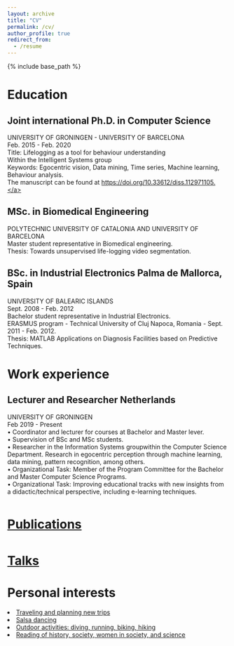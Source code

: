 ```yaml
---
layout: archive
title: "CV"
permalink: /cv/
author_profile: true
redirect_from:
  - /resume
---
```

{% include base_path %}

# Education

## Joint international Ph.D. in Computer Science
UNIVERSITY OF GRONINGEN - UNIVERSITY OF BARCELONA <br> 
Feb. 2015 - Feb. 2020 <br>
Title: Lifelogging as a tool for behaviour understanding <br>
Within the Intelligent Systems group <br>
Keywords: Egocentric vision, Data mining, Time series, Machine learning, Behaviour analysis.<br>
The manuscript can be found at <a href="https://doi.org/10.33612/diss.112971105">https://doi.org/10.33612/diss.112971105.</a>
     

## MSc. in Biomedical Engineering
POLYTECHNIC UNIVERSITY OF CATALONIA AND UNIVERSITY OF BARCELONA <br>
Master student representative in Biomedical engineering.<br>
Thesis: Towards unsupervised life-logging video segmentation.

## BSc. in Industrial Electronics Palma de Mallorca, Spain
UNIVERSITY OF BALEARIC ISLANDS <br>
Sept. 2008 - Feb. 2012 <br>
Bachelor student representative in Industrial Electronics. <br>
ERASMUS program - Technical University of Cluj Napoca, Romania - Sept. 2011 - Feb. 2012. <br>
Thesis: MATLAB Applications on Diagnosis Facilities based on Predictive Techniques.




# Work experience

## Lecturer and Researcher Netherlands
<div>
UNIVERSITY OF GRONINGEN <br> 
Feb 2019 - Present <br>
• Coordinator and lecturer for courses at Bachelor and Master lever. <br>
• Supervision of BSc and MSc students.<br>
• Researcher in the Information Systems groupwithin the Computer Science Department. Research in egocentric perception through machine learning, data mining, pattern recognition, among others. <br>
• Organizational Task: Member of the Program Committee for the Bachelor and Master Computer Science Programs.<br>
• Organizational Task: Improving educational tracks with new insights from a didactic/technical perspective, including e-learning techniques.
</div>


<h1 style="padding-top: 10px;"><a href="https://estefaniatalavera.github.io/publications/">Publications</a></h1>

<h1 style="padding-top: 10px;"><a href="https://estefaniatalavera.github.io/talks/">Talks</a></h1>

<!-- 
* 


======
  <ul>{% for post in site.publications %}
    {% include archive-single-cv.html %}
  {% endfor %}</ul>
  
Talks
======
  <ul>{% for post in site.talks %}
    {% include archive-single-talk-cv.html %}
  {% endfor %}</ul>
  
Teaching
======
  <ul>{% for post in site.teaching %}
    {% include archive-single-cv.html %}
  {% endfor %}</ul>
  
-->

# Personal interests
<u>
  <li>Traveling and planning new trips</li>
  <li>Salsa dancing</li>
  <li>Outdoor activities: diving, running, biking, hiking</li>
  <li>Reading of history, society, women in society, and science</li>
</u>
